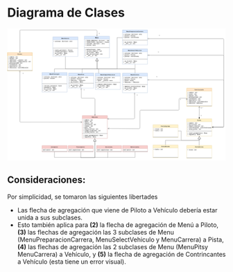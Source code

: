 # Diagrama de Clases

![diagrama](./diagrama.png)

## Consideraciones:
Por simplicidad, se tomaron las siguientes libertades
 - Las flecha de agregación que viene de Piloto a Vehículo debería estar unida a sus subclases.
 - Esto también aplica para **(2)** la flecha de agregación de Menú a Piloto, **(3)** las flechas de agregación las 3 subclases de Menu (MenuPreparacionCarrera, MenuSelectVehiculo y MenuCarrera) a Pista, **(4)** las flechas de agregación las 2 subclases de Menu (MenuPitsy MenuCarrera) a Vehículo, y **(5)** la flecha de agregación de Contrincantes a Vehículo (esta tiene un error visual). 

 